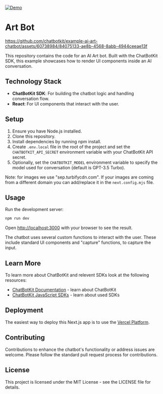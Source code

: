 [![Demo](https://img.shields.io/badge/live-demo-blue.svg)]([https://chatbotkit.com](https://chatbotkit-example-ai-art-chatbot.vercel.app/))

# Art Bot

https://github.com/chatbotkit/example-ai-art-chatbot/assets/60738984/84075133-ae8b-4568-8abb-4944ceeae13f


This repository contains the code for an AI Art bot. Built with the ChatBotKit SDK, this example showcases how to render UI components inside an AI conversation.

## Technology Stack

- **ChatBotKit SDK**: For building the chatbot logic and handling conversation flow.
- **React**: For UI components that interact with the user.

## Setup

1. Ensure you have Node.js installed.
2. Clone this repository.
3. Install dependencies by running npm install.
4. Create `.env.local` file in the root of the project and set the `CHATBOTKIT_API_SECRET` environment variable with your ChatBotKit API secret.
5. Optionally, set the `CHATBOTKIT_MODEL` environment variable to specify the model used for conversation (default is GPT-3.5 Turbo).

Note: for images we use "sep.turbifycdn.com". If your images are coming from a different domain you can add/replace it in the `next.config.mjs` file.

## Usage

Run the development server:

```bash
npm run dev
```

Open [http://localhost:3000](http://localhost:3000) with your browser to see the result.

The chatbot uses several custom functions to interact with the user. These include standard UI components and "capture" functions, to capture the input.

## Learn More

To learn more about ChatBotKit and relevent SDKs look at the following resources:

- [ChatBotKit Documentation](https://chatbotkit.com/docs) - learn about ChatBotKit
- [ChatBotKit JavaScript SDKs](https://github.com/chatbotkit/node-sdk) - learn about used SDKs

## Deployment

The easiest way to deploy this Next.js app is to use the [Vercel Platform](https://vercel.com).

## Contributing

Contributions to enhance the chatbot's functionality or address issues are welcome. Please follow the standard pull request process for contributions.

## License

This project is licensed under the MIT License - see the LICENSE file for details.
